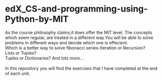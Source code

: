 # edX_CS-and-programming-using-Python-by-MIT
As the course philosophy claims,it does offer the MIT level.
The concepts which seem regular, are treated in a different way.You will be able to solve problems in different ways and decide which one is effecient.
</br>Which is a better way to solve fibonacci series-Iteration or Recursion?
</br>Lists or Tuples?
</br>Tuples or Dictionaries? And lots more...
</br>
</br>
In this repository you will find the exercises that I have completed at the end of each unit.
</br>
